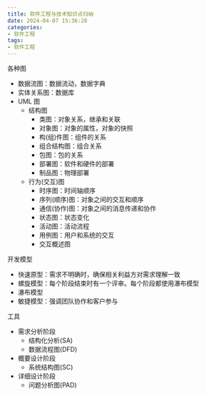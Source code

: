 ```yaml
---
title: 软件工程与技术知识点归纳
date: 2024-04-07 15:36:28
categories:
- 软件工程
tags:
- 软件工程
---
```


<!-- more -->

各种图
- 数据流图：数据流动，数据字典
- 实体关系图：数据库
- UML 图
  - 结构图
    - 类图：对象关系，继承和关联
    - 对象图：对象的属性，对象的快照
    - 构(组)件图：组件的关系
    - 组合结构图：组合关系
    - 包图：包的关系
    - 部署图：软件和硬件的部署
    - 制品图：物理部署
  - 行为(交互)图
    - 时序图：时间轴顺序
    - 序列(顺序)图：对象之间的交互和顺序
    - 通信(协作)图：对象之间的消息传递和协作
    - 状态图：状态变化
    - 活动图：活动流程
    - 用例图：用户和系统的交互
    - 交互概述图

开发模型
- 快速原型：需求不明确时，确保相关利益方对需求理解一致
- 螺旋模型：每个阶段结束时有一个评审。每个阶段都使用瀑布模型
- 瀑布模型
- 敏捷模型：强调团队协作和客户参与

工具
- 需求分析阶段
  - 结构化分析(SA)
  - 数据流程图(DFD)
- 概要设计阶段
  - 系统结构图(SC)
- 详细设计阶段
  - 问题分析图(PAD)